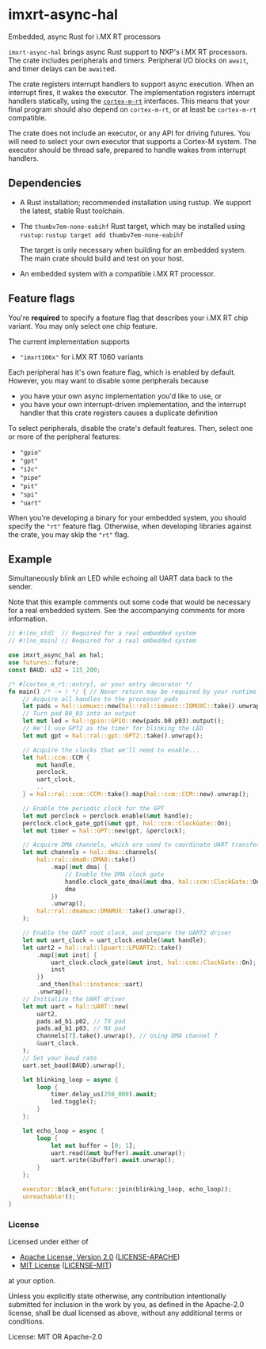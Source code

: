 # imxrt-async-hal

Embedded, async Rust for i.MX RT processors

`imxrt-async-hal` brings async Rust support to NXP's i.MX RT processors.
The crate includes peripherals and timers. Peripheral I/O blocks on `await`, and
timer delays can be `await`ed.

The crate registers interrupt handlers to support async execution. When an interrupt fires, it
wakes the executor. The implementation registers interrupt handlers statically,
using the [`cortex-m-rt`] interfaces. This means that your final program should also
depend on `cortex-m-rt`, or at least be `cortex-m-rt` compatible.

[`cortex-m-rt`]: https://crates.io/crates/cortex-m-rt

The crate does not include an executor, or any API for driving futures. You will
need to select your own executor that supports a Cortex-M system.
The executor should be thread safe, prepared to handle wakes from interrupt handlers.

## Dependencies

- A Rust installation; recommended installation using rustup. We support the
  latest, stable Rust toolchain.

- The `thumbv7em-none-eabihf` Rust target, which may be installed using
  `rustup`: `rustup target add thumbv7em-none-eabihf`

  The target is only necessary when building for an embedded system. The
  main crate should build and test on your host.

- An embedded system with a compatible i.MX RT processor.

## Feature flags

You're **required** to specify a feature flag that describes your i.MX RT chip variant.
You may only select one chip feature.

The current implementation supports

- `"imxrt106x"` for i.MX RT 1060 variants

Each peripheral has it's own feature flag, which is enabled by default. However, you may
want to disable some peripherals because

- you have your own async implementation you'd like to use, or
- you have your own interrupt-driven implementation, and the interrupt handler that this
  crate registers causes a duplicate definition

To select peripherals, disable the crate's default features. Then, select one or more of
the peripheral features:

- `"gpio"`
- `"gpt"`
- `"i2c"`
- `"pipe"`
- `"pit"`
- `"spi"`
- `"uart"`

When you're developing a binary for your embedded system, you should specify the `"rt"`
feature flag. Otherwise, when developing libraries against the crate, you may skip the
`"rt"` flag.

## Example

Simultaneously blink an LED while echoing all UART data back to
the sender.

Note that this example comments out some code that would be necessary for a real embedded
system. See the accompanying comments for more information.

```rust
// #![no_std]  // Required for a real embedded system
// #![no_main] // Required for a real embedded system

use imxrt_async_hal as hal;
use futures::future;
const BAUD: u32 = 115_200;

/* #[cortex_m_rt::entry], or your entry decorator */
fn main() /* -> ! */ { // Never return may be required by your runtime's entry decorator
    // Acquire all handles to the processor pads
    let pads = hal::iomuxc::new(hal::ral::iomuxc::IOMUXC::take().unwrap());
    // Turn pad B0_03 into an output
    let mut led = hal::gpio::GPIO::new(pads.b0.p03).output();
    // We'll use GPT2 as the timer for blinking the LED
    let mut gpt = hal::ral::gpt::GPT2::take().unwrap();

    // Acquire the clocks that we'll need to enable...
    let hal::ccm::CCM {
        mut handle,
        perclock,
        uart_clock,
        ..
    } = hal::ral::ccm::CCM::take().map(hal::ccm::CCM::new).unwrap();

    // Enable the periodic clock for the GPT
    let mut perclock = perclock.enable(&mut handle);
    perclock.clock_gate_gpt(&mut gpt, hal::ccm::ClockGate::On);
    let mut timer = hal::GPT::new(gpt, &perclock);

    // Acquire DMA channels, which are used to coordinate UART transfers
    let mut channels = hal::dma::channels(
        hal::ral::dma0::DMA0::take()
            .map(|mut dma| {
                // Enable the DMA clock gate
                handle.clock_gate_dma(&mut dma, hal::ccm::ClockGate::On);
                dma
            })
            .unwrap(),
        hal::ral::dmamux::DMAMUX::take().unwrap(),
    );

    // Enable the UART root clock, and prepare the UART2 driver
    let mut uart_clock = uart_clock.enable(&mut handle);
    let uart2 = hal::ral::lpuart::LPUART2::take()
        .map(|mut inst| {
            uart_clock.clock_gate(&mut inst, hal::ccm::ClockGate::On);
            inst
        })
        .and_then(hal::instance::uart)
        .unwrap();
    // Initialize the UART driver
    let mut uart = hal::UART::new(
        uart2,
        pads.ad_b1.p02, // TX pad
        pads.ad_b1.p03, // RX pad
        channels[7].take().unwrap(), // Using DMA channel 7
        &uart_clock,
    );
    // Set your baud rate
    uart.set_baud(BAUD).unwrap();

    let blinking_loop = async {
        loop {
            timer.delay_us(250_000).await;
            led.toggle();
        }
    };

    let echo_loop = async {
        loop {
            let mut buffer = [0; 1];
            uart.read(&mut buffer).await.unwrap();
            uart.write(&buffer).await.unwrap();
        }
    };

    executor::block_on(future::join(blinking_loop, echo_loop));
    unreachable!();
}
```

### License

Licensed under either of

- [Apache License, Version 2.0](http://www.apache.org/licenses/LICENSE-2.0) ([LICENSE-APACHE](./LICENSE-APACHE))
- [MIT License](http://opensource.org/licenses/MIT) ([LICENSE-MIT](./LICENSE-MIT))

at your option.

Unless you explicitly state otherwise, any contribution intentionally submitted
for inclusion in the work by you, as defined in the Apache-2.0 license, shall be
dual licensed as above, without any additional terms or conditions.

License: MIT OR Apache-2.0
